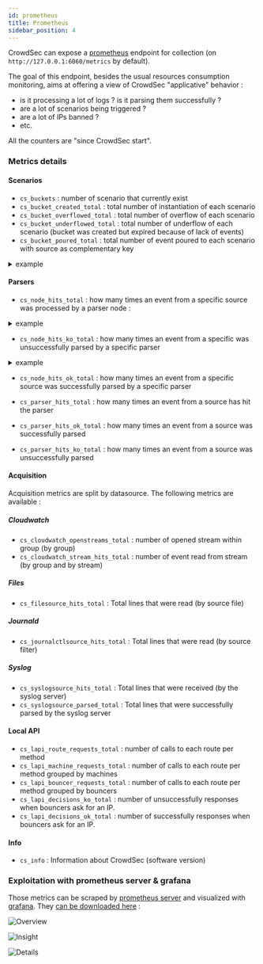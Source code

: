 ```yaml
---
id: prometheus
title: Prometheus
sidebar_position: 4
---
```


CrowdSec can expose a [prometheus](https://github.com/prometheus/client_golang) endpoint for collection (on `http://127.0.0.1:6060/metrics` by default).

The goal of this endpoint, besides the usual resources consumption monitoring, aims at offering a view of CrowdSec "applicative" behavior :

 - is it processing a lot of logs ? is it parsing them successfully ?
 - are a lot of scenarios being triggered ?
 - are a lot of IPs banned ?
 - etc.

All the counters are "since CrowdSec start".

### Metrics details

#### Scenarios

 - `cs_buckets` : number of scenario that currently exist
 - `cs_bucket_created_total` : total number of instantiation of each scenario 
 - `cs_bucket_overflowed_total` : total number of overflow of each scenario
 - `cs_bucket_underflowed_total` : total number of underflow of each scenario (bucket was created but expired because of lack of events)
 - `cs_bucket_poured_total` : total number of event poured to each scenario with source as complementary key 

<details>
  <summary>example</summary>


```
#2030 lines from `/var/log/nginx/access.log` were poured to `crowdsecurity/http-scan-uniques_404` scenario
cs_bucket_poured_total{name="crowdsecurity/http-scan-uniques_404",source="/var/log/nginx/access.log"} 2030
```

</details>


#### Parsers
 - `cs_node_hits_total` : how many times an event from a specific source was processed by a parser node :


<details>
  <summary>example</summary>


```
# 235 lines from `auth.log` were processed by the `crowdsecurity/dateparse-enrich` parser
cs_node_hits_total{name="crowdsecurity/dateparse-enrich",source="/var/log/auth.log"} 235
```

</details>

 - `cs_node_hits_ko_total` : how many times an event from a specific was unsuccessfully parsed by a specific parser

<details>
  <summary>example</summary>


```
# 2112 lines from `error.log` failed to be parsed by `crowdsecurity/http-logs`
cs_node_hits_ko_total{name="crowdsecurity/http-logs",source="/var/log/nginx/error.log"} 2112
```

</details>

 - `cs_node_hits_ok_total` : how many times an event from a specific source was successfully parsed by a specific parser

 - `cs_parser_hits_total` : how many times an event from a source has hit the parser
 - `cs_parser_hits_ok_total` : how many times an event from a source was successfully parsed
 - `cs_parser_hits_ko_total` : how many times an event from a source was unsuccessfully parsed


#### Acquisition

Acquisition metrics are split by datasource. The following metrics are available :

##### Cloudwatch

 - `cs_cloudwatch_openstreams_total` : number of opened stream within group (by group)
 - `cs_cloudwatch_stream_hits_total` : number of event read from stream (by group and by stream)

##### Files

 - `cs_filesource_hits_total` : Total lines that were read (by source file)
  
##### Journald

 - `cs_journalctlsource_hits_total` : Total lines that were read (by source filter)

##### Syslog

 - `cs_syslogsource_hits_total` : Total lines that were received (by the syslog server)
 - `cs_syslogsource_parsed_total` : Total lines that were successfully parsed by the syslog server

#### Local API

 - `cs_lapi_route_requests_total` : number of calls to each route per method
 - `cs_lapi_machine_requests_total` : number of calls to each route per method grouped by machines
 - `cs_lapi_bouncer_requests_total` : number of calls to each route per method grouped by bouncers
 - `cs_lapi_decisions_ko_total` : number of unsuccessfully responses when bouncers ask for an IP.
 - `cs_lapi_decisions_ok_total` : number of successfully responses when bouncers ask for an IP.

#### Info

 - `cs_info` : Information about CrowdSec (software version)



### Exploitation with prometheus server & grafana

Those metrics can be scraped by [prometheus server](https://prometheus.io/docs/introduction/overview/#architecture) and visualized with [grafana](https://grafana.com/). They [can be downloaded here](https://github.com/crowdsecurity/grafana-dashboards) :

![Overview](/img/grafana_overview.png)

![Insight](/img/grafana_insight.png)

![Details](/img/grafana_details.png)
